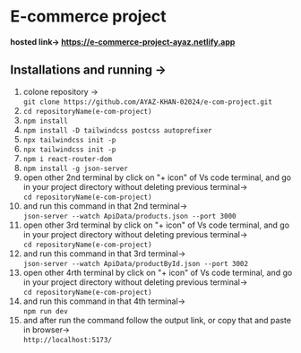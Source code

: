 <h1>E-commerce project</h1>
<h4>hosted link→ <a href="https://e-commerce-project-ayaz.netlify.app/" target="_blank">https://e-commerce-project-ayaz.netlify.app</a></h4>
<h2>Installations and running →</h2>
    <ol>
        <li>colone repository → <br> <code>git clone https://github.com/AYAZ-KHAN-02024/e-com-project.git</code></li>
        <li><code>cd repositoryName(e-com-project)</code></li>
        <li><code>npm install</code></li>
        <li><code>npm install -D tailwindcss postcss autoprefixer</code></li>
        <li><code>npx tailwindcss init -p</code></li>
        <li><code>npx tailwindcss init -p</code></li>
        <li><code>npm i react-router-dom</code></li>
        <li><code>npm install -g json-server</code></li>
        <li>open other 2nd terminal by click on "+ icon" of Vs code terminal, and go in your project directory without deleting previous terminal→ <br><code>cd repositoryName(e-com-project)</code></li>
        <li>and run this command in that 2nd terminal→ <br><code>json-server --watch ApiData/products.json --port 3000</code></li>
        <li>open other 3rd terminal by click on "+ icon" of Vs code terminal, and go in your project directory without deleting previous terminal→ <br><code>cd repositoryName(e-com-project)</code></li>
        <li>and run this command in that 3rd terminal→ <br><code>json-server --watch ApiData/productById.json --port 3002</code></li>
        <li>open other 4rth terminal by click on "+ icon" of Vs code terminal, and go in your project directory without deleting previous terminal→ <br><code>cd repositoryName(e-com-project)</code></li>
        <li>and run this command in that 4th terminal→ <br><code>npm run dev</code></li>
        <li>and after run the command follow the output link, or copy that and paste in browser→ <br><code>http://localhost:5173/</code></li>
    </ol>
